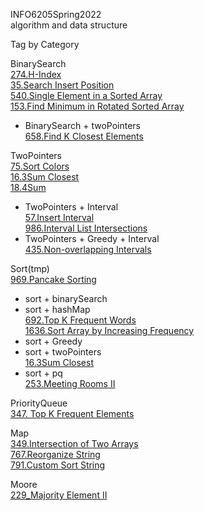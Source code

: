 INFO6205Spring2022  
algorithm and data structure

Tag by Category

BinarySearch  
[274.H-Index](https://leetcode-cn.com/problems/h-index/)  
[35.Search Insert Position](https://leetcode-cn.com/problems/search-insert-position/)  
[540.Single Element in a Sorted Array](https://leetcode-cn.com/problems/single-element-in-a-sorted-array/)  
[153.Find Minimum in Rotated Sorted Array](https://leetcode-cn.com/problems/find-minimum-in-rotated-sorted-array/)  
+ BinarySearch + twoPointers  
[658.Find K Closest Elements](https://leetcode-cn.com/problems/find-k-closest-elements/)  

TwoPointers  
[75.Sort Colors](https://leetcode-cn.com/problems/sort-colors/)  
[16.3Sum Closest](https://leetcode-cn.com/problems/3sum-closest/)  
[18.4Sum](https://leetcode-cn.com/problems/4sum/)  
+ TwoPointers + Interval  
[57.Insert Interval](https://leetcode-cn.com/problems/insert-interval/)  
[986.Interval List Intersections](https://leetcode.com/problems/interval-list-intersections/)  
+ TwoPointers + Greedy + Interval   
[435.Non-overlapping Intervals](https://leetcode-cn.com/problems/non-overlapping-intervals/)  

Sort(tmp)  
[969.Pancake Sorting](https://leetcode-cn.com/problems/pancake-sorting/)  
+ sort + binarySearch   
+ sort + hashMap  
[692.Top K Frequent Words](https://leetcode-cn.com/problems/top-k-frequent-words/)  
[1636.Sort Array by Increasing Frequency](https://leetcode-cn.com/problems/sort-array-by-increasing-frequency/)  
+ sort + Greedy  
+ sort + twoPointers  
[16.3Sum Closest](https://leetcode-cn.com/problems/3sum-closest/)  
+ sort + pq  
[253.Meeting Rooms II](https://leetcode-cn.com/problems/meeting-rooms-ii/)  

PriorityQueue  
[347. Top K Frequent Elements](https://leetcode-cn.com/problems/top-k-frequent-elements/)  

Map  
[349.Intersection of Two Arrays](https://leetcode-cn.com/problems/intersection-of-two-arrays/)    
[767.Reorganize String](https://leetcode-cn.com/problems/reorganize-string/)   
[791.Custom Sort String](https://leetcode-cn.com/problems/custom-sort-string/)  

Moore  
[229_Majority Element II](https://leetcode-cn.com/problems/majority-element-ii/)  

 
